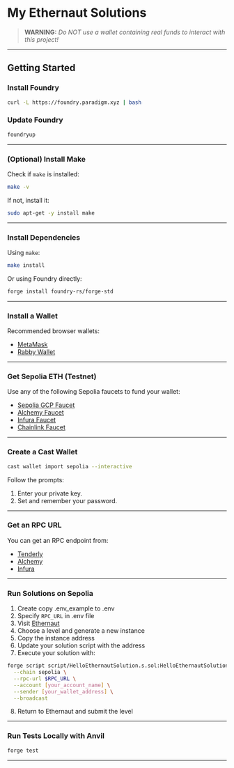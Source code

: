 # My Ethernaut Solutions

> **WARNING:** *Do NOT use a wallet containing real funds to interact with this project!*

---

## Getting Started

### Install Foundry

```bash
curl -L https://foundry.paradigm.xyz | bash
```

### Update Foundry

```bash
foundryup
```

---

### (Optional) Install Make

Check if `make` is installed:

```bash
make -v
```

If not, install it:

```bash
sudo apt-get -y install make
```

---

### Install Dependencies

Using `make`:

```bash
make install
```

Or using Foundry directly:

```bash
forge install foundry-rs/forge-std
```

---

### Install a Wallet

Recommended browser wallets:

* [MetaMask](https://chromewebstore.google.com/detail/metamask/nkbihfbeogaeaoehlefnkodbefgpgknn)
* [Rabby Wallet](https://chromewebstore.google.com/detail/rabby-wallet/acmacodkjbdgmoleebolmdjonilkdbch)

---

### Get Sepolia ETH (Testnet)

Use any of the following Sepolia faucets to fund your wallet:

* [Sepolia GCP Faucet](https://cloud.google.com/application/web3/faucet/ethereum/sepolia)
* [Alchemy Faucet](https://alchemy.com/faucets/ethereum-sepolia)
* [Infura Faucet](https://docs.metamask.io/developer-tools/faucet)
* [Chainlink Faucet](https://faucets.chain.link/sepolia)

---

### Create a Cast Wallet

```bash
cast wallet import sepolia --interactive
```

Follow the prompts:

1. Enter your private key.
2. Set and remember your password.

---

### Get an RPC URL

You can get an RPC endpoint from:

* [Tenderly](https://tenderly.co/)
* [Alchemy](https://www.alchemy.com/)
* [Infura](https://www.infura.io/)

---

### Run Solutions on Sepolia

1. Create copy .env_example to .env
2. Specify `RPC_URL` in .env file
3. Visit [Ethernaut](https://ethernaut.openzeppelin.com/)
4. Choose a level and generate a new instance
5. Copy the instance address
6. Update your solution script with the address
7. Execute your solution with:

```bash
forge script script/HelloEthernautSolution.s.sol:HelloEthernautSolution \
  --chain sepolia \
  --rpc-url $RPC_URL \
  --account [your_account_name] \
  --sender [your_wallet_address] \
  --broadcast
```

8. Return to Ethernaut and submit the level

---

### Run Tests Locally with Anvil

```bash
forge test
```

---
